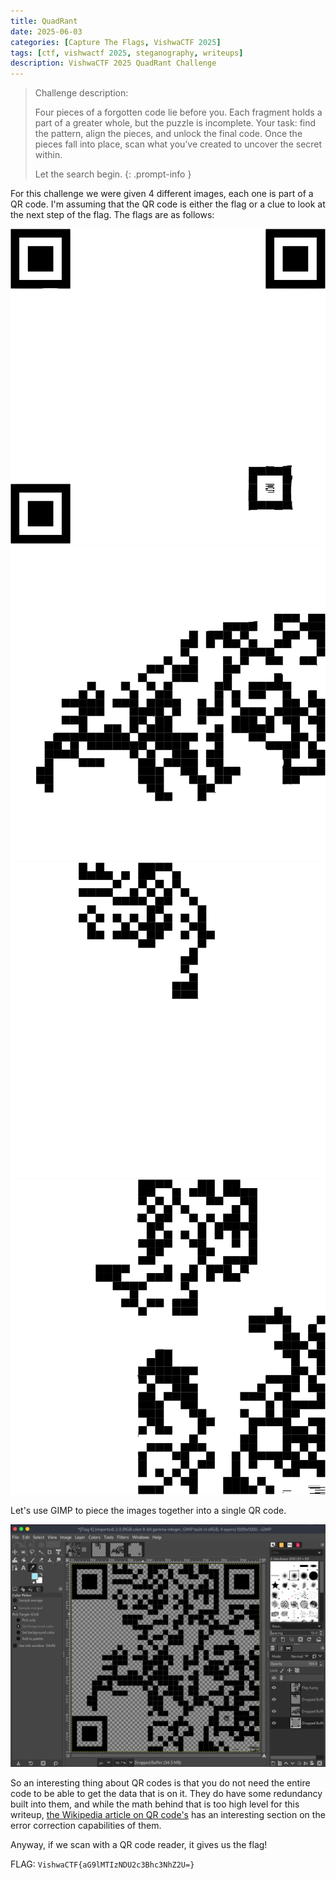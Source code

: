 ```yaml
--- 
title: QuadRant 
date: 2025-06-03 
categories: [Capture The Flags, VishwaCTF 2025] 
tags: [ctf, vishwactf 2025, steganography, writeups] 
description: VishwaCTF 2025 QuadRant Challenge
---
```


> Challenge description:
> 
> Four pieces of a forgotten code lie before you. Each fragment holds a part of a greater whole, but the puzzle is incomplete. Your task: find the pattern, align the pieces, and unlock the final code. Once the pieces fall into place, scan what you’ve created to uncover the secret within.
>
> Let the search begin. 
{: .prompt-info }

For this challenge we were given 4 different images, each one is part of a QR code. I'm assuming that the QR code is either the flag or a clue to look at the next step of the flag. The flags are as follows:

![quadrant 1](/assets/img/vishwactf-2025/quadrant/flag1.png) 
![quadrant 2](/assets/img/vishwactf-2025/quadrant/flag2.png)
![quadrant 3](/assets/img/vishwactf-2025/quadrant/flag3.png)
![quadrant 4](/assets/img/vishwactf-2025/quadrant/flag4.png)

Let's use GIMP to piece the images together into a single QR code.

![The reconstructed QR code](/assets/img/vishwactf-2025/quadrant/image0.png)

So an interesting thing about QR codes is that you do not need the entire code to be able to get the data that is on it. They do have some redundancy built into them, and while the math behind that is too high level for this writeup, [the Wikipedia article on QR code's](https://en.wikipedia.org/wiki/QR_code#Error_correction) has an interesting section on the error correction capabilities of them.

Anyway, if we scan with a QR code reader, it gives us the flag!

FLAG: `VishwaCTF{aG9lMTIzNDU2c3Bhc3NhZ2U=}`
